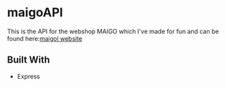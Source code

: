 
# maigoAPI

This is the API for the webshop MAIGO which I've made for fun and can be found here:[maigol website](https://github.com/williamkalin/maigo)

## Built With

* Express

